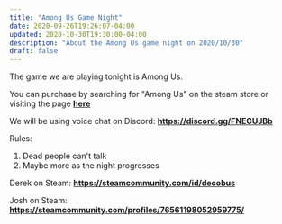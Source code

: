 ```yaml
---
title: "Among Us Game Night"
date: 2020-09-26T19:26:07-04:00
updated: 2020-10-30T19:30:00-04:00
description: "About the Among Us game night on 2020/10/30"
draft: false
---
```


The game we are playing tonight is Among Us.

You can purchase by searching for "Among Us" on the steam store or visiting the page **[here](https://store.steampowered.com/app/945360/Among_Us/)**

We will be using voice chat on Discord: **https://discord.gg/FNECUJBb**

Rules:
1. Dead people can't talk
1. Maybe more as the night progresses

Derek on Steam: **https://steamcommunity.com/id/decobus**

Josh on Steam: **https://steamcommunity.com/profiles/76561198052959775/**
